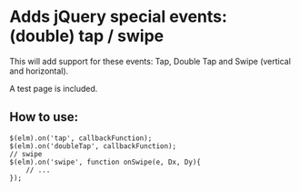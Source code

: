 Adds jQuery special events: (double) tap / swipe
========

This will add support for these events:
Tap, Double Tap and Swipe (vertical and horizontal).

A test page is included.

## How to use:
    $(elm).on('tap', callbackFunction);
	$(elm).on('doubleTap', callbackFunction);
	// swipe
	$(elm).on('swipe', function onSwipe(e, Dx, Dy){
		// ...
	});
	
